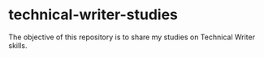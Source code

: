 # technical-writer-studies
The objective of this repository is to share my studies on Technical Writer skills.

